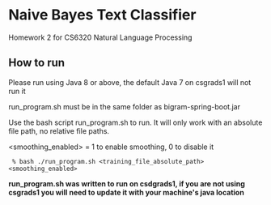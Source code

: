 # Naive Bayes Text Classifier
Homework 2 for CS6320 Natural Language Processing 

## How to run
Please run using Java 8 or above, the default Java 7 on csgrads1 will not run it

run_program.sh must be in the same folder as bigram-spring-boot.jar

Use the bash script run_program.sh to run. It will only work with an absolute file path, no relative file paths.

<smoothing_enabled> = 1 to enable smoothing, 0 to disable it
```
 % bash ./run_program.sh <training_file_absolute_path> <smoothing_enabled>
```

**run_program.sh was written to run on csdgrads1, if you are not using csgrads1 you will need to update it with your machine's java location**